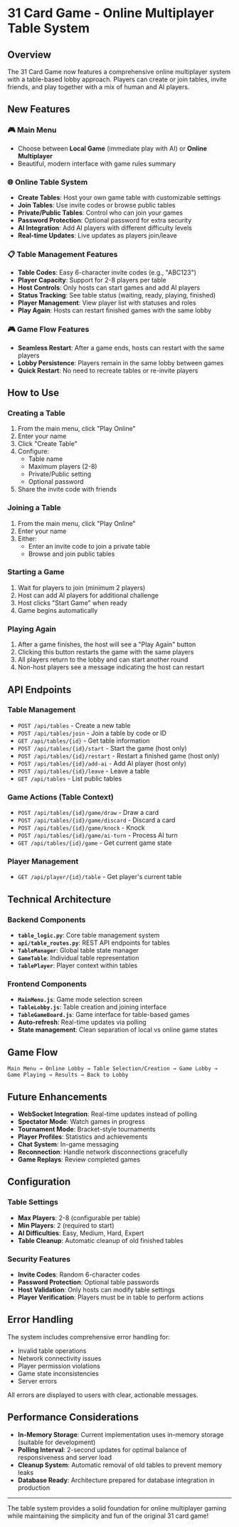 # 31 Card Game - Online Multiplayer Table System

## Overview

The 31 Card Game now features a comprehensive online multiplayer system with a table-based lobby approach. Players can create or join tables, invite friends, and play together with a mix of human and AI players.

## New Features

### 🎮 Main Menu
- Choose between **Local Game** (immediate play with AI) or **Online Multiplayer**
- Beautiful, modern interface with game rules summary

### 🌐 Online Table System
- **Create Tables**: Host your own game table with customizable settings
- **Join Tables**: Use invite codes or browse public tables
- **Private/Public Tables**: Control who can join your games
- **Password Protection**: Optional password for extra security
- **AI Integration**: Add AI players with different difficulty levels
- **Real-time Updates**: Live updates as players join/leave

### 📋 Table Management Features
- **Table Codes**: Easy 6-character invite codes (e.g., "ABC123")
- **Player Capacity**: Support for 2-8 players per table
- **Host Controls**: Only hosts can start games and add AI players
- **Status Tracking**: See table status (waiting, ready, playing, finished)
- **Player Management**: View player list with statuses and roles
- **Play Again**: Hosts can restart finished games with the same lobby

### 🎮 Game Flow Features
- **Seamless Restart**: After a game ends, hosts can restart with the same players
- **Lobby Persistence**: Players remain in the same lobby between games
- **Quick Restart**: No need to recreate tables or re-invite players

## How to Use

### Creating a Table
1. From the main menu, click "Play Online"
2. Enter your name
3. Click "Create Table"
4. Configure:
   - Table name
   - Maximum players (2-8)
   - Private/Public setting
   - Optional password
5. Share the invite code with friends

### Joining a Table
1. From the main menu, click "Play Online"
2. Enter your name
3. Either:
   - Enter an invite code to join a private table
   - Browse and join public tables

### Starting a Game
1. Wait for players to join (minimum 2 players)
2. Host can add AI players for additional challenge
3. Host clicks "Start Game" when ready
4. Game begins automatically

### Playing Again
1. After a game finishes, the host will see a "Play Again" button
2. Clicking this button restarts the game with the same players
3. All players return to the lobby and can start another round
4. Non-host players see a message indicating the host can restart

## API Endpoints

### Table Management
- `POST /api/tables` - Create a new table
- `POST /api/tables/join` - Join a table by code or ID
- `GET /api/tables/{id}` - Get table information
- `POST /api/tables/{id}/start` - Start the game (host only)
- `POST /api/tables/{id}/restart` - Restart a finished game (host only)
- `POST /api/tables/{id}/add-ai` - Add AI player (host only)
- `POST /api/tables/{id}/leave` - Leave a table
- `GET /api/tables` - List public tables

### Game Actions (Table Context)
- `POST /api/tables/{id}/game/draw` - Draw a card
- `POST /api/tables/{id}/game/discard` - Discard a card
- `POST /api/tables/{id}/game/knock` - Knock
- `POST /api/tables/{id}/game/ai-turn` - Process AI turn
- `GET /api/tables/{id}/game` - Get current game state

### Player Management
- `GET /api/player/{id}/table` - Get player's current table

## Technical Architecture

### Backend Components
- **`table_logic.py`**: Core table management system
- **`api/table_routes.py`**: REST API endpoints for tables
- **`TableManager`**: Global table state manager
- **`GameTable`**: Individual table representation
- **`TablePlayer`**: Player context within tables

### Frontend Components
- **`MainMenu.js`**: Game mode selection screen
- **`TableLobby.js`**: Table creation and joining interface
- **`TableGameBoard.js`**: Game interface for table-based games
- **Auto-refresh**: Real-time updates via polling
- **State management**: Clean separation of local vs online game states

## Game Flow

```
Main Menu → Online Lobby → Table Selection/Creation → Game Lobby → Game Playing → Results → Back to Lobby
```

## Future Enhancements

- **WebSocket Integration**: Real-time updates instead of polling
- **Spectator Mode**: Watch games in progress
- **Tournament Mode**: Bracket-style tournaments
- **Player Profiles**: Statistics and achievements
- **Chat System**: In-game messaging
- **Reconnection**: Handle network disconnections gracefully
- **Game Replays**: Review completed games

## Configuration

### Table Settings
- **Max Players**: 2-8 (configurable per table)
- **Min Players**: 2 (required to start)
- **AI Difficulties**: Easy, Medium, Hard, Expert
- **Table Cleanup**: Automatic cleanup of old finished tables

### Security Features
- **Invite Codes**: Random 6-character codes
- **Password Protection**: Optional table passwords
- **Host Validation**: Only hosts can modify table settings
- **Player Verification**: Players must be in table to perform actions

## Error Handling

The system includes comprehensive error handling for:
- Invalid table operations
- Network connectivity issues
- Player permission violations
- Game state inconsistencies
- Server errors

All errors are displayed to users with clear, actionable messages.

## Performance Considerations

- **In-Memory Storage**: Current implementation uses in-memory storage (suitable for development)
- **Polling Interval**: 2-second updates for optimal balance of responsiveness and server load
- **Cleanup System**: Automatic removal of old tables to prevent memory leaks
- **Database Ready**: Architecture prepared for database integration in production

---

The table system provides a solid foundation for online multiplayer gaming while maintaining the simplicity and fun of the original 31 card game!
